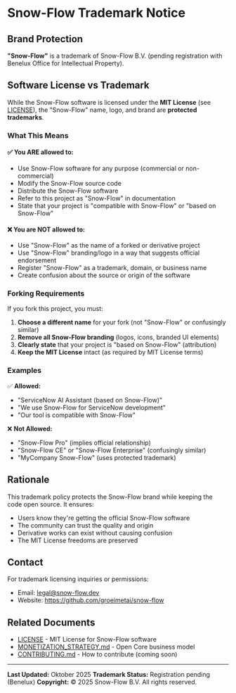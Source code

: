# Snow-Flow Trademark Notice

## Brand Protection

**"Snow-Flow"** is a trademark of Snow-Flow B.V. (pending registration with Benelux Office for Intellectual Property).

## Software License vs Trademark

While the Snow-Flow software is licensed under the **MIT License** (see [LICENSE](./LICENSE)), the "Snow-Flow" name, logo, and brand are **protected trademarks**.

### What This Means

#### ✅ You ARE allowed to:
- Use Snow-Flow software for any purpose (commercial or non-commercial)
- Modify the Snow-Flow source code
- Distribute the Snow-Flow software
- Refer to this project as "Snow-Flow" in documentation
- State that your project is "compatible with Snow-Flow" or "based on Snow-Flow"

#### ❌ You are NOT allowed to:
- Use "Snow-Flow" as the name of a forked or derivative project
- Use "Snow-Flow" branding/logo in a way that suggests official endorsement
- Register "Snow-Flow" as a trademark, domain, or business name
- Create confusion about the source or origin of the software

### Forking Requirements

If you fork this project, you must:

1. **Choose a different name** for your fork (not "Snow-Flow" or confusingly similar)
2. **Remove all Snow-Flow branding** (logos, icons, branded UI elements)
3. **Clearly state** that your project is "based on Snow-Flow" (attribution)
4. **Keep the MIT License** intact (as required by MIT License terms)

### Examples

✅ **Allowed:**
- "ServiceNow AI Assistant (based on Snow-Flow)"
- "We use Snow-Flow for ServiceNow development"
- "Our tool is compatible with Snow-Flow"

❌ **Not Allowed:**
- "Snow-Flow Pro" (implies official relationship)
- "Snow-Flow CE" or "Snow-Flow Enterprise" (confusingly similar)
- "MyCompany Snow-Flow" (uses protected trademark)

## Rationale

This trademark policy protects the Snow-Flow brand while keeping the code open source. It ensures:

- Users know they're getting the official Snow-Flow software
- The community can trust the quality and origin
- Derivative works can exist without causing confusion
- The MIT License freedoms are preserved

## Contact

For trademark licensing inquiries or permissions:
- Email: legal@snow-flow.dev
- Website: https://github.com/groeimetai/snow-flow

## Related Documents

- [LICENSE](./LICENSE) - MIT License for Snow-Flow software
- [MONETIZATION_STRATEGY.md](./MONETIZATION_STRATEGY.md) - Open Core business model
- [CONTRIBUTING.md](./CONTRIBUTING.md) - How to contribute (coming soon)

---

**Last Updated:** Oktober 2025
**Trademark Status:** Registration pending (Benelux)
**Copyright:** © 2025 Snow-Flow B.V. All rights reserved.

